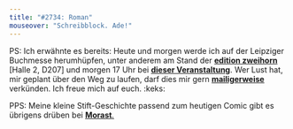 ```yaml
---
title: "#2734: Roman"
mouseover: "Schreibblock. Ade!"
---
```


PS:
Ich erwähnte es bereits: Heute und morgen werde ich auf der Leipziger Buchmesse herumhüpfen, unter anderem am Stand der <a href="http://www.editionzweihorn.de/"><strong>edition zweihorn</strong></a> [Halle 2,  D207] und morgen 17 Uhr bei <a href="http://www.leipzig-liest.de/veranstaltungen/3061"><strong>dieser Veranstaltung</strong></a>.
Wer Lust hat, mir geplant über den Weg zu laufen, darf dies mir gern <a href="mailto:fonflatter@gmail.com"><strong>mailigerweise</strong></a> verkünden. 
Ich freue mich auf euch.
:keks:

PPS: 
Meine kleine Stift-Geschichte passend zum heutigen Comic gibt es übrigens drüben bei <a href="http://www.morast.eu/2013/03/14/stifte/"><strong>Morast</strong>.</a>
